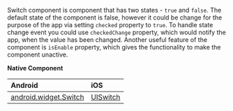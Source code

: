 Switch component is component that has two states - `true` and `false`. 
The default state of the component is false, however it could be change for the purpose of the app via setting  `checked` property to `true`.
To handle state change event you could use `checkedChange` property, which would notify the app, when the value has been changed.
Another useful feature of the component is `isEnable` property, which gives the functionality to make the component unactive.

**Native Component**

| Android               | iOS      |
|:----------------------|:---------|
| [android.widget.Switch](http://developer.android.com/reference/android/widget/Switch.html) | [UISwitch](https://developer.apple.com/library/ios/documentation/UIKit/Reference/UISwitch_Class/) |